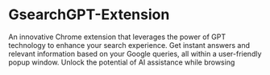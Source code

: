 # GsearchGPT-Extension
An innovative Chrome extension that leverages the power of GPT technology to enhance your search experience. Get instant answers and relevant information based on your Google queries, all within a user-friendly popup window. Unlock the potential of AI assistance while browsing

